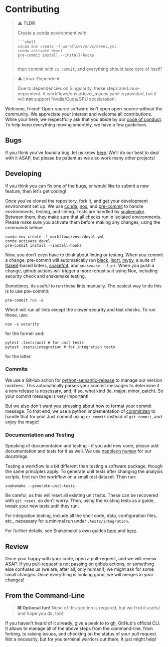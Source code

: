 # Contributing

> :warning: **TLDR**
>
> Create a conda environment with:
>
>     ```shell
>     conda env create -f workflows/envs/devel.yml
>     conda activate devel
>     pre-commit install --install-hooks
>     ```
>
> then commit with `cz commit`,
> and everything should take care of itself!

> :warning: Linux-Dependent
>
> Due to dependencies on Singularity,
> these steps are Linux-dependent.
> A workflows/envs/devel_macos.yaml is provided,
> but it will **not** support Nvidia/Cuda/GPU acceleration.

Welcome, friend!
Open-source software isn't open open-source without the community.
We appreciate your interest and welcome all contributions.
While your here,
we respectfully ask that you abide by our [code of conduct](./CODE_OF_CONDUCT.md).
To help keep everything moving smoothly,
we have a few guidelines.

## Bugs

If you think you've found a bug,
let us know [here][issues].
We'll do our best to deal with it ASAP,
but please be patient as we also work many other projects!

## Developing

If you think you can fix one of the bugs,
or would like to submit a new feature,
then let's get coding!

Once you've cloned the repository,
fork it,
and get your development environment set up.
We use [conda][conda],
[nox][nox],
and [pre-commit][pre-commit]
to handle environments, testing, and linting.
Tests are handled by [snakemake][snakemake].
Between them,
they make sure that all checks run in isolated environments.
Please make sure you activate them before making any changes,
using the commands below:

```shell
conda env create -f workflows/envs/devel.yml
conda activate devel
pre-commit install --install-hooks
```

Now,
you don't even have to think about linting or testing.
When you commit a change,
pre-commit will automatically run [black][black],
[isort][isort],
[mypy][mypy],
a suite of [flake8][flake8]-based linters,
[snakefmt][snakefmt],
and `snakemake --lint`.
When you push a change,
github actions will trigger a more robust suit using Nox,
including security check and snakemake testing.

Sometimes,
its useful to run these lints manually.
The easiest way to do this is to use pre-commit:

```shell
pre-commit run -a
```

Which will run all lints except the slower security and test checks.
To run these,
use:

```shell
nox -s security
```

for the former and:

```
pytest .tests/unit # for unit tests
pytest .tests/integration # for integration tests
```

for the latter.

### Commits

We use a GitHub action for
[python-semantic-release][psr]
to manage our version numbers.
This automatically parses your commit messages to determine if a new release is nesessary,
and, if so, what kind (ie. major, minor, patch).
So your commit message is very important!

But we also don't want you stressing about how to format your commit message.
To that end,
we use a python implementation of
[commitizen][cz]
to handle that for you!
Just commit using `cz commit` instead of `git commit`,
and enjoy the magic!

### Documentation and Testing

Speaking of documentation and testing -
if you add new code,
please add documentation and tests for it as well.
We use [napoleon numpy][docstrings]
for our docstrings.

Testing a workflow is a bit different than testing a software package,
though the same principles apply.
To generate unit tests after changing the analysis scripts,
first run the workflow on a small test dataset.
Then run:

```shell
snakemake --generate-unit-tests
```

Be careful,
as this will reset all existing unit tests.
These can be recovered with `git reset`,
so don't worry.
Then,
using the existing tests as a guide,
tweak your new tests until they run.

For integration testing,
include all the shell code,
data,
configuration files,
etc.,
necessary for a minimal run under `.tests/integration`.

For further details,
see Snakemake's own guides [here][unit_tests] and [here][repro].

## Review

Once your happy with your code,
open a pull-request,
and we will reveiw ASAP.
If you pull-request is not passing on github actions,
or something else confuses us
(we are, after all, only human!),
we might ask for some small changes.
Once everything is looking good,
we will merges in your changes!

## From the Command-Line

> :fireworks: **Optional fun!**
> None of this section is required, but we find it useful and hope you do, too!

If you haven't heard of it already,
give a peek to to [gh][gh],
GitHub's official CLI.
It allows to manage all of the above steps from the command-line,
from forking,
to raising issues,
and checking on the status of your pull request.
Not a necessity,
but for you terminal warriors out there,
it just might help!

[issues]: https://github.com/rbpatt2019/uk_covid_data/issues "Issues"
[conda]: https://docs.conda.io/en/latest/ "Conda"
[nox]: https://nox.thea.codes/en/stable/ "Nox"
[pre-commit]: https://pre-commit.com/ "Pre-commit"
[snakemake]: https://snakemake.readthedocs.io/en/stable/index.html "Snakemake"
[black]: https://github.com/psf/black "Black"
[isort]: https://pycqa.github.io/isort/ "iSort"
[mypy]: https://mypy.readthedocs.io/en/stable/index.html "Mypy"
[flake8]: https://flake8.pycqa.org/en/latest/ "Flake8"
[snakefmt]: https://github.com/snakemake/snakefmt#github-actions "snakefmt"
[psr]: https://github.com/relekang/python-semantic-release "Python Semantic Release"
[cz]: https://commitizen-tools.github.io/commitizen/index.html "Commitizen"
[docstrings]: https://sphinxcontrib-napoleon.readthedocs.io/en/latest/example_numpy.html "Numpy Napoleon Docstrings"
[unit_tests]: https://snakemake.readthedocs.io/en/stable/snakefiles/testing.html#snakefiles-testing "Snakemake Unit Tests"
[repro]: https://snakemake.readthedocs.io/en/stable/snakefiles/deployment.html "Snakemake Reproducibility"
[gh]: https://github.com/cli/cli "GitHub CLI"
